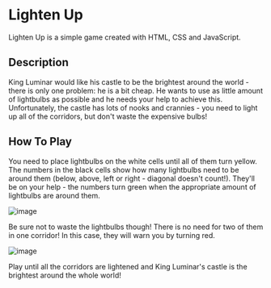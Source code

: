 # Lighten Up

Lighten Up is a simple game created with HTML, CSS and JavaScript.

## Description

King Luminar would like his castle to be the brightest around the world - there is only one problem: he is a bit cheap. He wants to use as little amount of lightbulbs as possible and he needs your help to achieve this. Unfortunately, the castle has lots of nooks and crannies - you need to light up all of the corridors, but don't waste the expensive bulbs!

## How To Play

You need to place lightbulbs on the white cells until all of them turn yellow. The numbers in the black cells show how many lightbulbs need to be around them (below, above, left or right - diagonal doesn't count!). They'll be on your help - the numbers turn green when the appropriate amount of lightbulbs are around them.

![image](https://github.com/eleseszti/LightenUp/assets/128163760/e2f65dff-f040-400a-995b-ab1f27c6da9e)

Be sure not to waste the lightbulbs though! There is no need for two of them in one corridor! In this case, they will warn you by turning red.

![image](https://github.com/eleseszti/LightenUp/assets/128163760/9588535a-e0e4-4f62-acdf-0864cd5d8d16)

Play until all the corridors are lightened and King Luminar's castle is the brightest around the whole world!

